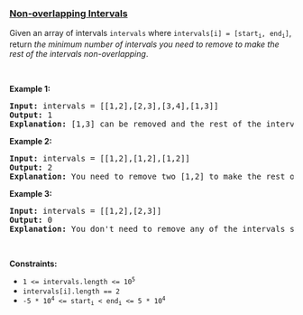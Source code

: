 ### [Non-overlapping Intervals](https://leetcode.com/problems/non-overlapping-intervals)

<p>Given an array of intervals <code>intervals</code> where <code>intervals[i] = [start<sub>i</sub>, end<sub>i</sub>]</code>, return <em>the minimum number of intervals you need to remove to make the rest of the intervals non-overlapping</em>.</p>

<p>&nbsp;</p>
<p><strong>Example 1:</strong></p>

<pre>
<strong>Input:</strong> intervals = [[1,2],[2,3],[3,4],[1,3]]
<strong>Output:</strong> 1
<strong>Explanation:</strong> [1,3] can be removed and the rest of the intervals are non-overlapping.
</pre>

<p><strong>Example 2:</strong></p>

<pre>
<strong>Input:</strong> intervals = [[1,2],[1,2],[1,2]]
<strong>Output:</strong> 2
<strong>Explanation:</strong> You need to remove two [1,2] to make the rest of the intervals non-overlapping.
</pre>

<p><strong>Example 3:</strong></p>

<pre>
<strong>Input:</strong> intervals = [[1,2],[2,3]]
<strong>Output:</strong> 0
<strong>Explanation:</strong> You don&#39;t need to remove any of the intervals since they&#39;re already non-overlapping.
</pre>

<p>&nbsp;</p>
<p><strong>Constraints:</strong></p>

<ul>
	<li><code>1 &lt;= intervals.length &lt;= 10<sup>5</sup></code></li>
	<li><code>intervals[i].length == 2</code></li>
	<li><code>-5 * 10<sup>4</sup> &lt;= start<sub>i</sub> &lt; end<sub>i</sub> &lt;= 5 * 10<sup>4</sup></code></li>
</ul>
